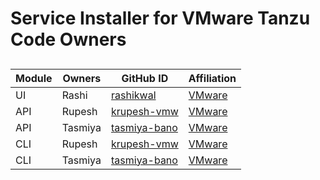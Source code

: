 # Service Installer for VMware Tanzu Code Owners

##

|Module| Owners | GitHub ID | Affiliation |
|------|------------|-----------|-------------|
|UI    | Rashi | [rashikwal](https://github.com/rashikwal) | [VMware](https://www.github.com/vmware-tanzu/) |
|API   | Rupesh | [krupesh-vmw](https://github.com/krupesh-vmw ) | [VMware](https://www.github.com/vmware-tanzu/) |
|API   | Tasmiya | [tasmiya-bano](https://github.com/tasmiya-bano ) | [VMware](https://www.github.com/vmware-tanzu/) |
|CLI   | Rupesh | [krupesh-vmw](https://github.com/krupesh-vmw ) | [VMware](https://www.github.com/vmware-tanzu/) |
|CLI   | Tasmiya | [tasmiya-bano](https://github.com/tasmiya-bano ) | [VMware](https://www.github.com/vmware-tanzu/) |

